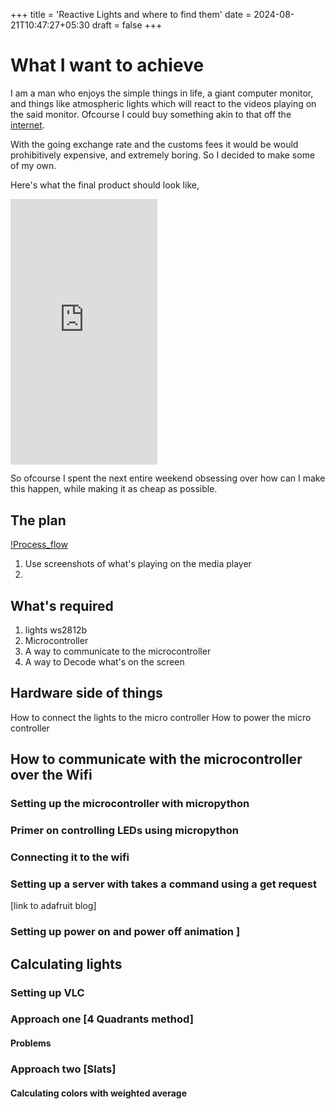 +++
title = 'Reactive Lights and where to find them'
date = 2024-08-21T10:47:27+05:30
draft = false
+++

# What I want to achieve
I am a man who enjoys the simple things in life, a giant computer monitor, and things like atmospheric lights which will react to 
the videos playing on the said monitor. Ofcourse I could buy something akin to that off the [internet](https://us.govee.com/products/govee-tv-backlight-3-lite?Size=For%2075-85%20inch%20TVs&Version=DUNE-themed%20Packaging).

With the going exchange rate and the customs fees it would be would prohibitively expensive, and extremely boring. 
So I decided to make some of my own.

Here's what the final product should look like, 	

<iframe width="235" height="424.5" src="https://www.youtube.com/embed/1Lx_C2iYTV0" title="Finding Nemo but the TV lights REACT! 🤯" frameborder="0" allow="accelerometer; autoplay; clipboard-write; encrypted-media; gyroscope; picture-in-picture; web-share" referrerpolicy="strict-origin-when-cross-origin" allowfullscreen></iframe>

So ofcourse I spent the next entire weekend obsessing over how can I make this happen, while making it as cheap as possible.

## The plan

[!Process_flow](/images/flow.svg)

1. Use screenshots of what's playing on the media player
2. 

## What's required

1. lights ws2812b
2. Microcontroller
3. A way to communicate to the microcontroller
4. A way to Decode what's on the screen

## Hardware side of things 
How to connect the lights to the micro controller
How to power the micro controller 

## How to communicate with the microcontroller over the Wifi
### Setting up the microcontroller with micropython
### Primer on controlling LEDs using micropython
### Connecting it to the wifi
### Setting up a server with takes a command using a get request 
[link to adafruit blog]
### Setting up power on and power off animation ]

## Calculating lights
### Setting up VLC
### Approach one [4 Quadrants method] 
#### Problems
### Approach two [Slats]
#### Calculating colors with weighted average
